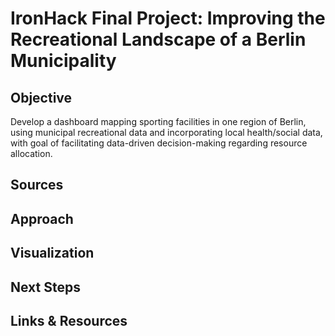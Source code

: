 # IronHack Final Project: Improving the Recreational Landscape of a Berlin Municipality

## Objective
Develop a dashboard mapping sporting facilities in one region of Berlin, using municipal recreational data and incorporating local health/social data, with goal of facilitating data-driven decision-making regarding resource allocation.

## Sources

## Approach

## Visualization

## Next Steps

## Links & Resources
